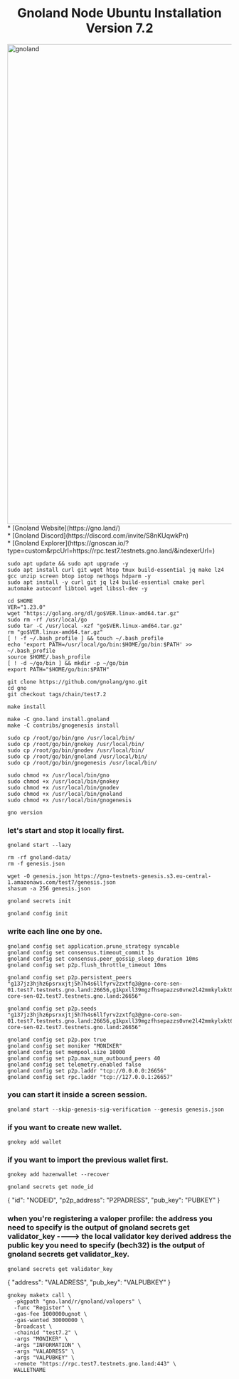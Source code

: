 <h1 align="center"> Gnoland Node Ubuntu Installation Version 7.2 </h1>

<img width="1920" height="1080" alt="gnoland" src="https://github.com/user-attachments/assets/fcb92812-05a8-46f5-933a-66393fff96c2" />
* [Gnoland Website](https://gno.land/)<br>
* [Gnoland Discord](https://discord.com/invite/S8nKUqwkPn)<br>
* [Gnoland Explorer](https://gnoscan.io/?type=custom&rpcUrl=https://rpc.test7.testnets.gno.land/&indexerUrl=)<br>


```
sudo apt update && sudo apt upgrade -y
sudo apt install curl git wget htop tmux build-essential jq make lz4 gcc unzip screen btop iotop nethogs hdparm -y
sudo apt install -y curl git jq lz4 build-essential cmake perl automake autoconf libtool wget libssl-dev -y
```

```
cd $HOME
VER="1.23.0"
wget "https://golang.org/dl/go$VER.linux-amd64.tar.gz"
sudo rm -rf /usr/local/go
sudo tar -C /usr/local -xzf "go$VER.linux-amd64.tar.gz"
rm "go$VER.linux-amd64.tar.gz"
[ ! -f ~/.bash_profile ] && touch ~/.bash_profile
echo 'export PATH=/usr/local/go/bin:$HOME/go/bin:$PATH' >> ~/.bash_profile
source $HOME/.bash_profile
[ ! -d ~/go/bin ] && mkdir -p ~/go/bin
export PATH="$HOME/go/bin:$PATH"
```

```
git clone https://github.com/gnolang/gno.git
cd gno
git checkout tags/chain/test7.2
```

```
make install
```

```
make -C gno.land install.gnoland
make -C contribs/gnogenesis install
```

```
sudo cp /root/go/bin/gno /usr/local/bin/
sudo cp /root/go/bin/gnokey /usr/local/bin/
sudo cp /root/go/bin/gnodev /usr/local/bin/
sudo cp /root/go/bin/gnoland /usr/local/bin/
sudo cp /root/go/bin/gnogenesis /usr/local/bin/
```

```
sudo chmod +x /usr/local/bin/gno
sudo chmod +x /usr/local/bin/gnokey
sudo chmod +x /usr/local/bin/gnodev
sudo chmod +x /usr/local/bin/gnoland
sudo chmod +x /usr/local/bin/gnogenesis
```

```
gno version
```

### let's start and stop it locally first. 
```
gnoland start --lazy
```

```
rm -rf gnoland-data/
rm -f genesis.json
```

```
wget -O genesis.json https://gno-testnets-genesis.s3.eu-central-1.amazonaws.com/test7/genesis.json
shasum -a 256 genesis.json
```

```
gnoland secrets init
```

```
gnoland config init
```

### write each line one by one.

```
gnoland config set application.prune_strategy syncable
gnoland config set consensus.timeout_commit 3s
gnoland config set consensus.peer_gossip_sleep_duration 10ms
gnoland config set p2p.flush_throttle_timeout 10ms

gnoland config set p2p.persistent_peers "g137jz3hjhz6psrxxjtj5h7h4s6llfyrv2zxtfq3@gno-core-sen-01.test7.testnets.gno.land:26656,g1kpxll39mgzfhsepazzs0vne2l42mmkylxkt6un@gno-core-sen-02.test7.testnets.gno.land:26656"

gnoland config set p2p.seeds "g137jz3hjhz6psrxxjtj5h7h4s6llfyrv2zxtfq3@gno-core-sen-01.test7.testnets.gno.land:26656,g1kpxll39mgzfhsepazzs0vne2l42mmkylxkt6un@gno-core-sen-02.test7.testnets.gno.land:26656"

gnoland config set p2p.pex true
gnoland config set moniker "MONIKER"
gnoland config set mempool.size 10000
gnoland config set p2p.max_num_outbound_peers 40
gnoland config set telemetry.enabled false
gnoland config set p2p.laddr "tcp://0.0.0.0:26656"
gnoland config set rpc.laddr "tcp://127.0.0.1:26657"
```

### you can start it inside a screen session.
```
gnoland start --skip-genesis-sig-verification --genesis genesis.json
```

### if you want to create new wallet.
```
gnokey add wallet
```


### if you want to import the previous wallet first.
```
gnokey add hazenwallet --recover
```

```
gnoland secrets get node_id
```
{
    "id": "NODEID",
    "p2p_address": "P2PADRESS",
    "pub_key": "PUBKEY"
}

### when you're registering a valoper profile: the address you need to specify is the output of gnoland secrets get validator_key ----> the local validator key derived address the public key you need to specify (bech32) is the output of gnoland secrets get validator_key.

```
gnoland secrets get validator_key
```

{
    "address": "VALADRESS",
    "pub_key": "VALPUBKEY"
}


```
gnokey maketx call \
  -pkgpath "gno.land/r/gnoland/valopers" \
  -func "Register" \
  -gas-fee 1000000ugnot \
  -gas-wanted 30000000 \
  -broadcast \
  -chainid "test7.2" \
  -args "MONIKER" \
  -args "INFORMATION" \
  -args "VALADRESS" \
  -args "VALPUBKEY" \
  -remote "https://rpc.test7.testnets.gno.land:443" \
  WALLETNAME
```


